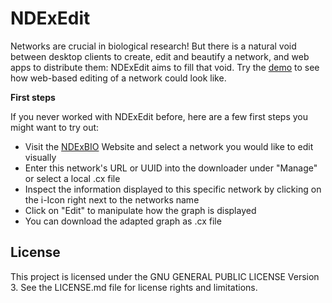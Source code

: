 # NDExEdit

Networks are crucial in biological research! But there is a natural void between desktop clients to create, edit and beautify a network, and web apps to distribute them: NDExEdit aims to fill that void. Try the [demo](https://frankkramer-lab.github.io/NDExEdit/) to see how web-based editing of a network could look like.

**First steps**

If you never worked with NDExEdit before, here are a few first steps you might want to try out:

- Visit the [NDExBIO](http://www.ndexbio.org/#/) Website and select a network you would like to edit visually
- Enter this network's URL or UUID into the downloader under "Manage" or select a local .cx file
- Inspect the information displayed to this specific network by clicking on the i-Icon right next to the networks name
- Click on "Edit" to manipulate how the graph is displayed
- You can download the adapted graph as .cx file

## License

This project is licensed under the GNU GENERAL PUBLIC LICENSE Version 3.
See the LICENSE.md file for license rights and limitations.
